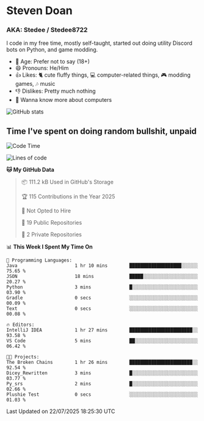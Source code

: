 # Steven Doan
### AKA: Stedee / Stedee8722
I code in my free time, mostly self-taught, started out doing utility Discord bots on Python, and game modding.

- 🤔 Age: Prefer not to say (18+)
- 😄 Pronouns: He/Him
- 👍 Likes: 🐈 cute fluffy things, 💻 computer-related things, 🎮 modding games, 🎶 music
- 👎 Dislikes: Pretty much nothing
- 🥹 Wanna know more about computers

![GitHub stats](https://github-readme-stats-iota-mocha-40.vercel.app/api?username=Stedee8722&show=prs_merged,prs_merged_percentage&show_icons=true&theme=transparent)

## Time I've spent on doing random bullshit, unpaid
<!--START_SECTION:Time I've spent on doing random bullshit, unpaid-->
![Code Time](http://img.shields.io/badge/Code%20Time-299%20hrs%2035%20mins-blue)

![Lines of code](https://img.shields.io/badge/From%20Hello%20World%20I%27ve%20Written-87.0%20thousand%20lines%20of%20code-blue)

**🐱 My GitHub Data** 

> 📦 111.2 kB Used in GitHub's Storage 
 > 
> 🏆 115 Contributions in the Year 2025
 > 
> 🚫 Not Opted to Hire
 > 
> 📜 19 Public Repositories 
 > 
> 🔑 2 Private Repositories 
 > 
📊 **This Week I Spent My Time On** 

```text
💬 Programming Languages: 
Java                     1 hr 10 mins        ███████████████████░░░░░░   75.65 % 
JSON                     18 mins             █████░░░░░░░░░░░░░░░░░░░░   20.27 % 
Python                   3 mins              █░░░░░░░░░░░░░░░░░░░░░░░░   03.90 % 
Gradle                   0 secs              ░░░░░░░░░░░░░░░░░░░░░░░░░   00.09 % 
Text                     0 secs              ░░░░░░░░░░░░░░░░░░░░░░░░░   00.08 % 

🔥 Editors: 
IntelliJ IDEA            1 hr 27 mins        ███████████████████████░░   93.58 % 
VS Code                  5 mins              ██░░░░░░░░░░░░░░░░░░░░░░░   06.42 % 

🐱‍💻 Projects: 
The Broken Chains        1 hr 26 mins        ███████████████████████░░   92.54 % 
Dicey_Rewritten          3 mins              █░░░░░░░░░░░░░░░░░░░░░░░░   03.77 % 
Py_srs                   2 mins              █░░░░░░░░░░░░░░░░░░░░░░░░   02.66 % 
Plushie Test             0 secs              ░░░░░░░░░░░░░░░░░░░░░░░░░   01.03 % 
```


 Last Updated on 22/07/2025 18:25:30 UTC
<!--END_SECTION:Time I've spent on doing random bullshit, unpaid-->
